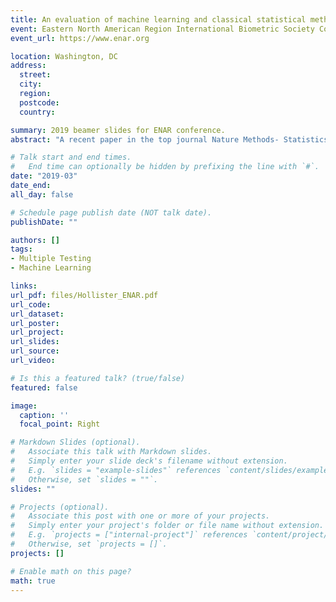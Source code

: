 ```yaml
---
title: An evaluation of machine learning and classical statistical methods for discovery in large-scale translational data
event: Eastern North American Region International Biometric Society Conference 2019
event_url: https://www.enar.org

location: Washington, DC
address:
  street: 
  city: 
  region: 
  postcode: 
  country: 

summary: 2019 beamer slides for ENAR conference.
abstract: "A recent paper in the top journal Nature Methods- Statistics versus machine learning by Bzdok, Altman and Krzywinski - concludes that random forests will correctly identify a greater proportion of truly dysregulated genes more often than traditional methods based on p-value adjustments such as Benjamini-Hochberg. However, the random forests approach, as implemented, requires prior knowledge of the number of true dysregulated genes - information not available in practice. Thus, subsequent conclusions are biased against traditional methods. In related work, second-generation p-values have recently been proposed for large-scale inference. We evaluate the viability and accuracy of this approach as well. Simulation studies of microarray of gene expression data are used. We maintain the original structure proposed by Bzdok, Altman, and Brzywinski. The different methods used to determine the number of dysregulated genes in simulated data were: unadjusted p-values, Benjamini-Hochberg adjusted p-values, random forest importance levels, and second-generation p-values. When all methods are given the same prior information, second-generation p-values generally outperform all other methods. The finding that random forest importance levels via a machine learning algorithm outperform classical methods was not reproduced nor validated in our examination. The choice of an analysis methods for large-scale translation data is critical to the success of any statistical investigation. In this context, machine learning methods fail to outperform standard methods and, given their additional complexity, are not the optimal approach."

# Talk start and end times.
#   End time can optionally be hidden by prefixing the line with `#`.
date: "2019-03"
date_end: 
all_day: false

# Schedule page publish date (NOT talk date).
publishDate: ""

authors: []
tags:
- Multiple Testing
- Machine Learning

links:
url_pdf: files/Hollister_ENAR.pdf
url_code: 
url_dataset: 
url_poster: 
url_project: 
url_slides: 
url_source: 
url_video: 

# Is this a featured talk? (true/false)
featured: false

image:
  caption: ''
  focal_point: Right

# Markdown Slides (optional).
#   Associate this talk with Markdown slides.
#   Simply enter your slide deck's filename without extension.
#   E.g. `slides = "example-slides"` references `content/slides/example-slides.md`.
#   Otherwise, set `slides = ""`.
slides: ""

# Projects (optional).
#   Associate this post with one or more of your projects.
#   Simply enter your project's folder or file name without extension.
#   E.g. `projects = ["internal-project"]` references `content/project/deep-learning/index.md`.
#   Otherwise, set `projects = []`.
projects: []

# Enable math on this page?
math: true
---
```


